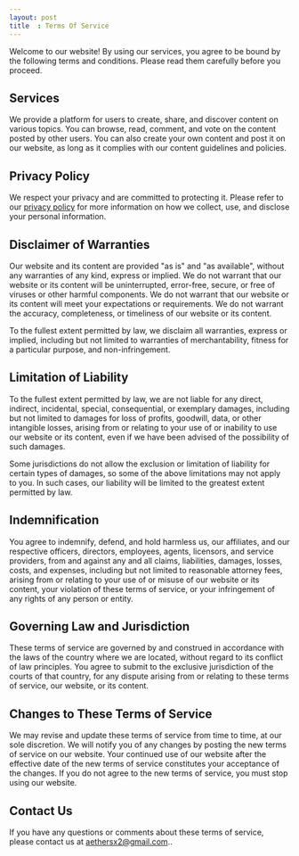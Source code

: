 ```yaml
---
layout: post
title  : Terms Of Service
---
```





Welcome to our website! By using our services, you agree to be bound by the following terms and conditions. Please read them carefully before you proceed.

## Services

We provide a platform for users to create, share, and discover content on various topics. You can browse, read, comment, and vote on the content posted by other users. You can also create your own content and post it on our website, as long as it complies with our content guidelines and policies.

## Privacy Policy

We respect your privacy and are committed to protecting it. Please refer to our [privacy policy](/policy) for more information on how we collect, use, and disclose your personal information.

## Disclaimer of Warranties

Our website and its content are provided "as is" and "as available", without any warranties of any kind, express or implied. We do not warrant that our website or its content will be uninterrupted, error-free, secure, or free of viruses or other harmful components. We do not warrant that our website or its content will meet your expectations or requirements. We do not warrant the accuracy, completeness, or timeliness of our website or its content.

To the fullest extent permitted by law, we disclaim all warranties, express or implied, including but not limited to warranties of merchantability, fitness for a particular purpose, and non-infringement.

## Limitation of Liability

To the fullest extent permitted by law, we are not liable for any direct, indirect, incidental, special, consequential, or exemplary damages, including but not limited to damages for loss of profits, goodwill, data, or other intangible losses, arising from or relating to your use of or inability to use our website or its content, even if we have been advised of the possibility of such damages.

Some jurisdictions do not allow the exclusion or limitation of liability for certain types of damages, so some of the above limitations may not apply to you. In such cases, our liability will be limited to the greatest extent permitted by law.

## Indemnification

You agree to indemnify, defend, and hold harmless us, our affiliates, and our respective officers, directors, employees, agents, licensors, and service providers, from and against any and all claims, liabilities, damages, losses, costs, and expenses, including but not limited to reasonable attorney fees, arising from or relating to your use of or misuse of our website or its content, your violation of these terms of service, or your infringement of any rights of any person or entity.

## Governing Law and Jurisdiction

These terms of service are governed by and construed in accordance with the laws of the country where we are located, without regard to its conflict of law principles. You agree to submit to the exclusive jurisdiction of the courts of that country, for any dispute arising from or relating to these terms of service, our website, or its content.

## Changes to These Terms of Service

We may revise and update these terms of service from time to time, at our sole discretion. We will notify you of any changes by posting the new terms of service on our website. Your continued use of our website after the effective date of the new terms of service constitutes your acceptance of the changes. If you do not agree to the new terms of service, you must stop using our website.

## Contact Us

If you have any questions or comments about these terms of service, please contact us at aethersx2@gmail.com..
